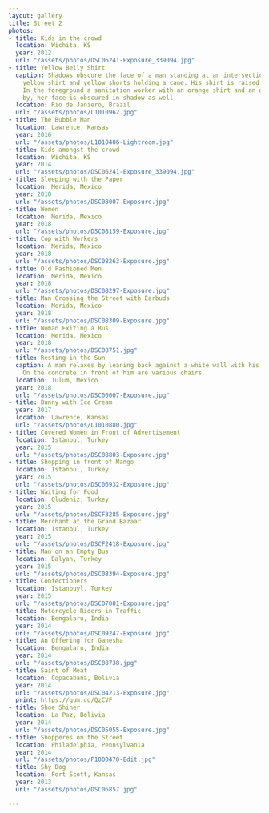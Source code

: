 ```yaml
---
layout: gallery
title: Street 2
photos:
- title: Kids in the crowd
  location: Wichita, KS
  year: 2012
  url: "/assets/photos/DSC06241-Exposure_339094.jpg"
- title: Yellow Belly Shirt
  caption: Shadows obscure the face of a man standing at an intersection wearing a
    yellow shirt and yellow shorts holding a cane. His shirt is raised over his belly.
    In the foreground a sanitation worker with an orange shirt and an orange hat passes
    by, her face is obscured in shadow as well.
  location: Rio de Janiero, Brazil
  url: "/assets/photos/L1010962.jpg"
- title: The Bubble Man
  location: Lawrence, Kansas
  year: 2016
  url: "/assets/photos/L1010406-Lightroom.jpg"
- title: Kids amongst the crowd
  location: Wichita, KS
  year: 2014
  url: "/assets/photos/DSC06241-Exposure_339094.jpg"
- title: Sleeping with the Paper
  location: Merida, Mexico
  year: 2018
  url: "/assets/photos/DSC08007-Exposure.jpg"
- title: Women
  location: Merida, Mexico
  year: 2018
  url: "/assets/photos/DSC08159-Exposure.jpg"
- title: Cop with Workers
  location: Merida, Mexico
  year: 2018
  url: "/assets/photos/DSC08263-Exposure.jpg"
- title: Old Fashioned Men
  location: Merida, Mexico
  year: 2018
  url: "/assets/photos/DSC08297-Exposure.jpg"
- title: Man Crossing the Street with Earbuds
  location: Merida, Mexico
  year: 2018
  url: "/assets/photos/DSC08309-Exposure.jpg"
- title: Woman Exiting a Bus
  location: Merida, Mexico
  year: 2018
  url: "/assets/photos/DSC08751.jpg"
- title: Resting in the Sun
  caption: A man relaxes by leaning back against a white wall with his eyes closed.
    On the concrete in front of him are various chairs.
  location: Tulum, Mexico
  year: 2018
  url: "/assets/photos/DSC00007-Exposure.jpg"
- title: Bunny with Ice Cream
  year: 2017
  location: Lawrence, Kansas
  url: "/assets/photos/L1010880.jpg"
- title: Covered Women in Front of Advertisement
  location: Istanbul, Turkey
  year: 2015
  url: "/assets/photos/DSC08803-Exposure.jpg"
- title: Shopping in front of Mango
  location: Istanbul, Turkey
  year: 2015
  url: "/assets/photos/DSC06932-Exposure.jpg"
- title: Waiting for Food
  location: Oludeniz, Turkey
  year: 2015
  url: "/assets/photos/DSCF3285-Exposure.jpg"
- title: Merchant at the Grand Bazaar
  location: Istanbul, Turkey
  year: 2015
  url: "/assets/photos/DSCF2418-Exposure.jpg"
- title: Man on an Empty Bus
  location: Dalyan, Turkey
  year: 2015
  url: "/assets/photos/DSC08394-Exposure.jpg"
- title: Confectioners
  location: Istanbuyl, Turkey
  year: 2015
  url: "/assets/photos/DSC07081-Exposure.jpg"
- title: Motorcycle Riders in Traffic
  location: Bengalaru, India
  year: 2014
  url: "/assets/photos/DSC09247-Exposure.jpg"
- title: An Offering for Ganesha
  location: Bengalaru, India
  year: 2014
  url: "/assets/photos/DSC08738.jpg"
- title: Saint of Meat
  location: Copacabana, Bolivia
  year: 2014
  url: "/assets/photos/DSC04213-Exposure.jpg"
  print: https://gum.co/QzCVF
- title: Shoe Shiner
  location: La Paz, Bolivia
  year: 2014
  url: "/assets/photos/DSC05055-Exposure.jpg"
- title: Shopperes on the Street
  location: Philadelphia, Pennsylvania
  year: 2014
  url: "/assets/photos/P1000470-Edit.jpg"
- title: Shy Dog
  location: Fort Scott, Kansas
  year: 2013
  url: "/assets/photos/DSC06857.jpg"

---
```

